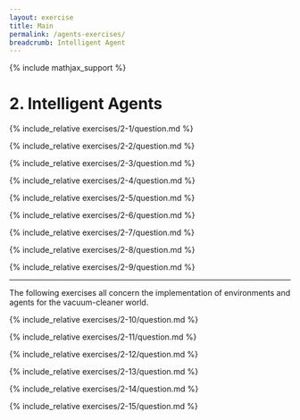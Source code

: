```yaml
---
layout: exercise
title: Main
permalink: /agents-exercises/
breadcrumb: Intelligent Agent
---
```


{% include mathjax_support %}

# 2. Intelligent Agents

{% include_relative exercises/2-1/question.md %}

{% include_relative exercises/2-2/question.md %}

{% include_relative exercises/2-3/question.md %}

{% include_relative exercises/2-4/question.md %}

{% include_relative exercises/2-5/question.md %}

{% include_relative exercises/2-6/question.md %}

{% include_relative exercises/2-7/question.md %}

{% include_relative exercises/2-8/question.md %}

{% include_relative exercises/2-9/question.md %}

---
The following exercises all concern the implementation of environments
and agents for the vacuum-cleaner world.

{% include_relative exercises/2-10/question.md %}

{% include_relative exercises/2-11/question.md %}

{% include_relative exercises/2-12/question.md %}

{% include_relative exercises/2-13/question.md %}

{% include_relative exercises/2-14/question.md %}

{% include_relative exercises/2-15/question.md %}
